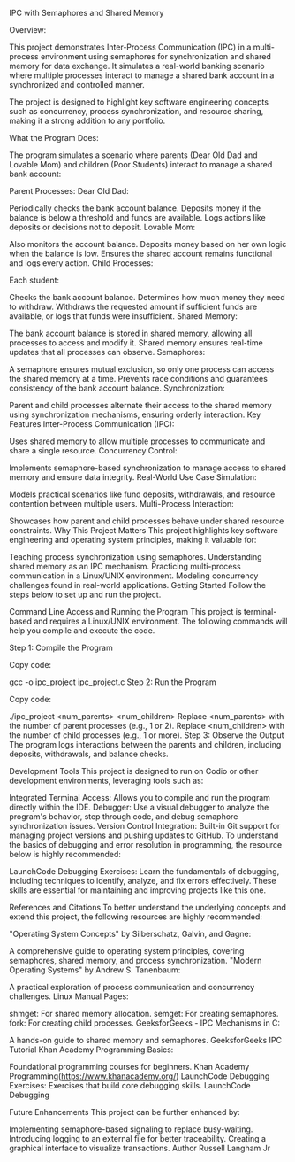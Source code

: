 IPC with Semaphores and Shared Memory

Overview:

This project demonstrates Inter-Process Communication (IPC) in a multi-process environment using semaphores for synchronization and shared memory for data exchange. It simulates a real-world banking scenario where multiple processes interact to manage a shared bank account in a synchronized and controlled manner.

The project is designed to highlight key software engineering concepts such as concurrency, process synchronization, and resource sharing, making it a strong addition to any portfolio.

What the Program Does:

The program simulates a scenario where parents (Dear Old Dad and Lovable Mom) and children (Poor Students) interact to manage a shared bank account:

Parent Processes:
Dear Old Dad:

Periodically checks the bank account balance.
Deposits money if the balance is below a threshold and funds are available.
Logs actions like deposits or decisions not to deposit.
Lovable Mom:

Also monitors the account balance.
Deposits money based on her own logic when the balance is low.
Ensures the shared account remains functional and logs every action.
Child Processes:

Each student:

Checks the bank account balance.
Determines how much money they need to withdraw.
Withdraws the requested amount if sufficient funds are available, or logs that funds were insufficient.
Shared Memory:

The bank account balance is stored in shared memory, allowing all processes to access and modify it.
Shared memory ensures real-time updates that all processes can observe.
Semaphores:

A semaphore ensures mutual exclusion, so only one process can access the shared memory at a time.
Prevents race conditions and guarantees consistency of the bank account balance.
Synchronization:

Parent and child processes alternate their access to the shared memory using synchronization mechanisms, ensuring orderly interaction.
Key Features
Inter-Process Communication (IPC):

Uses shared memory to allow multiple processes to communicate and share a single resource.
Concurrency Control:

Implements semaphore-based synchronization to manage access to shared memory and ensure data integrity.
Real-World Use Case Simulation:

Models practical scenarios like fund deposits, withdrawals, and resource contention between multiple users.
Multi-Process Interaction:

Showcases how parent and child processes behave under shared resource constraints.
Why This Project Matters
This project highlights key software engineering and operating system principles, making it valuable for:

Teaching process synchronization using semaphores.
Understanding shared memory as an IPC mechanism.
Practicing multi-process communication in a Linux/UNIX environment.
Modeling concurrency challenges found in real-world applications.
Getting Started
Follow the steps below to set up and run the project.

Command Line Access and Running the Program
This project is terminal-based and requires a Linux/UNIX environment. The following commands will help you compile and execute the code.

Step 1: Compile the Program

Copy code:

gcc -o ipc_project ipc_project.c
Step 2: Run the Program

Copy code:

./ipc_project <num_parents> <num_children>
Replace <num_parents> with the number of parent processes (e.g., 1 or 2).
Replace <num_children> with the number of child processes (e.g., 1 or more).
Step 3: Observe the Output
The program logs interactions between the parents and children, including deposits, withdrawals, and balance checks.

Development Tools
This project is designed to run on Codio or other development environments, leveraging tools such as:

Integrated Terminal Access: Allows you to compile and run the program directly within the IDE.
Debugger: Use a visual debugger to analyze the program's behavior, step through code, and debug semaphore synchronization issues.
Version Control Integration: Built-in Git support for managing project versions and pushing updates to GitHub.
To understand the basics of debugging and error resolution in programming, the resource below is highly recommended:

LaunchCode Debugging Exercises:
Learn the fundamentals of debugging, including techniques to identify, analyze, and fix errors effectively. These skills are essential for maintaining and improving projects like this one.

References and Citations
To better understand the underlying concepts and extend this project, the following resources are highly recommended:

"Operating System Concepts" by Silberschatz, Galvin, and Gagne:

A comprehensive guide to operating system principles, covering semaphores, shared memory, and process synchronization.
"Modern Operating Systems" by Andrew S. Tanenbaum:

A practical exploration of process communication and concurrency challenges.
Linux Manual Pages:

shmget: For shared memory allocation.
semget: For creating semaphores.
fork: For creating child processes.
GeeksforGeeks - IPC Mechanisms in C:

A hands-on guide to shared memory and semaphores. GeeksforGeeks IPC Tutorial
Khan Academy Programming Basics:

Foundational programming courses for beginners. Khan Academy Programming(https://www.khanacademy.org/)
LaunchCode Debugging Exercises:
Exercises that build core debugging skills. LaunchCode Debugging

Future Enhancements
This project can be further enhanced by:

Implementing semaphore-based signaling to replace busy-waiting.
Introducing logging to an external file for better traceability.
Creating a graphical interface to visualize transactions.
Author
Russell Langham Jr
